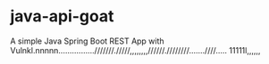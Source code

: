 # java-api-goat

A simple Java Spring Boot REST App with Vulnkl.nnnnn................///////./////,,,,,,,,//////.////////.......////.....
11111l,,,,,,
